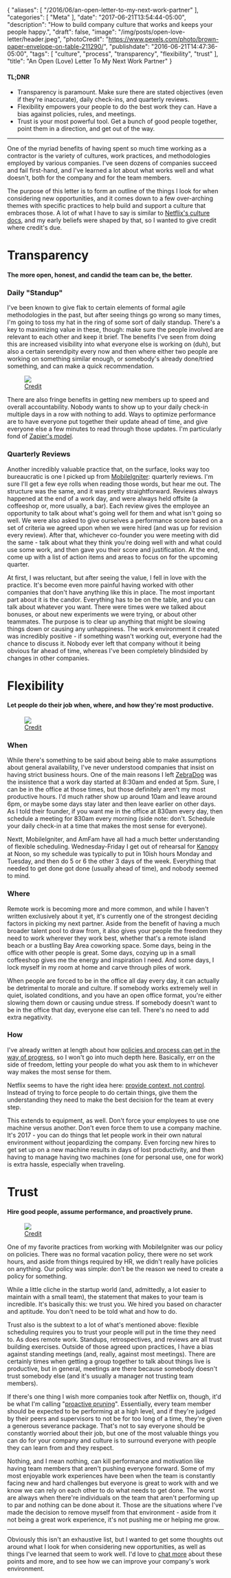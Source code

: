 {
   "aliases": [
      "/2016/06/an-open-letter-to-my-next-work-partner"
   ],
   "categories": [
      "Meta"
   ],
   "date": "2017-06-21T13:54:44-05:00",
   "description": "How to build company culture that works and keeps your people happy.",
   "draft": false,
   "image": "/img/posts/open-love-letter/header.jpeg",
   "photoCredit": "https://www.pexels.com/photo/brown-paper-envelope-on-table-211290/",
   "publishdate": "2016-06-21T14:47:36-05:00",
   "tags": [
      "culture",
      "process",
      "transparency",
      "flexibility",
      "trust"
   ],
   "title": "An Open (Love) Letter To My Next Work Partner"
}

<div class="tldnr">
  <h4>TL;DNR</h4>
  <ul>
    <li>Transparency is paramount. Make sure there are stated objectives (even if they're inaccurate), daily check-ins, and quarterly reviews.</li>
    <li>Flexibility empowers your people to do the best work they can. Have a bias against policies, rules, and meetings.</li>
    <li>Trust is your most powerful tool. Get a bunch of good people together, point them in a direction, and get out of the way.</li>
  </ul>
</div>

---

One of the myriad benefits of having spent so much time working as a contractor is the variety of cultures, work practices, and methodologies employed by various companies. I've seen dozens of companies succeed and fail first-hand, and I've learned a lot about what works well and what doesn't, both for the company and for the team members.

The purpose of this letter is to form an outline of the things I look for when considering new opportunities, and it comes down to a few over-arching themes with specific practices to help build and support a culture that embraces those. A lot of what I have to say is similar to [Netflix's culture docs](https://www.slideshare.net/reed2001/culture-1798664/), and my early beliefs were shaped by that, so I wanted to give credit where credit's due.

# Transparency <a name="transparency" href="#transparency"><i class="ion-link"></i></a>
#### The more open, honest, and candid the team can be, the better.

### Daily "Standup"
I've been known to give flak to certain elements of formal agile methodologies in the past, but after seeing things go wrong so many times, I'm going to toss my hat in the ring of some sort of daily standup. There's a key to maximizing value in these, though: make sure the people involved are relevant to each other and keep it brief. The benefits I've seen from doing this are increased visibility into what everyone else is working on (duh), but also a certain serendipity every now and then where either two people are working on something similar enough, or somebody's already done/tried something, and can make a quick recommendation.

<figure>
<img src="https://media1.giphy.com/media/m8H56p3jVwjWU/giphy.gif" />
<figcaption><a href="https://giphy.com/gifs/portsmouthfc-pompeygif-fans-football-frattonpark-frattonend-m8H56p3jVwjWU">Credit</a></figcaption>
</figure>

There are also fringe benefits in getting new members up to speed and overall accountability. Nobody wants to show up to your daily check-in multiple days in a row with nothing to add. Ways to optimize performance are to have everyone put together their update ahead of time, and give everyone else a few minutes to read through those updates. I'm particularly fond of [Zapier's model](https://zapier.com/learn/remote-work/run-a-remote-meeting/).

### Quarterly Reviews
Another incredibly valuable practice that, on the surface, looks way too bureaucratic is one I picked up from [MobileIgniter](http://mobileigniter.com/): quarterly reviews. I'm sure I'll get a few eye rolls when reading those words, but hear me out. The structure was the same, and it was pretty straightforward. Reviews always happened at the end of a work day, and were always held offsite (a coffeeshop or, more usually, a bar). Each review gives the employee an opportunity to talk about what's going well for them and what isn't going so well. We were also asked to give ourselves a performance score based on a set of criteria we agreed upon when we were hired (and was up for revision every review). After that, whichever co-founder you were meeting with did the same - talk about what they think you're doing well with and what could use some work, and then gave you their score and justification. At the end, come up with a list of action items and areas to focus on for the upcoming quarter.

At first, I was reluctant, but after seeing the value, I fell in love with the practice. It's become even more painful having worked with other companies that don't have anything like this in place. The most important part about it is the candor. Everything has to be on the table, and you can talk about whatever you want. There were times were we talked about bonuses, or about new experiments we were trying, or about other teammates. The purpose is to clear up anything that might be slowing things down or causing any unhappiness. The work environment it created was incredibly positive - if something wasn't working out, everyone had the chance to discuss it. Nobody ever left that company without it being obvious far ahead of time, whereas I've been completely blindsided by changes in other companies.

# Flexibility <a name="flexibility" href="#flexibility"><i class="ion-link"></i></a>
#### Let people do their job when, where, and how they're most productive.

<figure>
<img src="https://media1.giphy.com/media/rxHsDUZMDnt6w/giphy.gif" />
<figcaption><a href="https://giphy.com/gifs/foxadhd-rxHsDUZMDnt6w">Credit</a></figcaption>
</figure>

### When
While there's something to be said about being able to make assumptions about general availability, I've never understood companies that insist on having strict business hours. One of the main reasons I left [ZebraDog](https://www.zebradog.com/) was the insistence that a work day started at 8:30am and ended at 5pm. Sure, I can be in the office at those times, but those definitely aren't my most productive hours. I'd much rather show up around 10am and leave around 6pm, or maybe some days stay later and then leave earlier on other days. As I told their founder, if you want me in the office at 830am every day, then schedule a meeting for 830am every morning (side note: don't. Schedule your daily check-in at a time that makes the most sense for everyone).

Nextt, MobileIgniter, and AmFam have all had a much better understanding of flexible scheduling. Wednesday-Friday I get out of rehearsal for [Kanopy](http://kanopydance.org/) at Noon, so my schedule was typically to put in 10ish hours Monday and Tuesday, and then do 5 or 6 the other 3 days of the week. Everything that needed to get done got done (usually ahead of time), and nobody seemed to mind.

### Where
Remote work is becoming more and more common, and while I haven't written exclusively about it yet, it's currently one of the strongest deciding factors in picking my next partner. Aside from the benefit of having a much broader talent pool to draw from, it also gives your people the freedom they need to work wherever they work best, whether that's a remote island beach or a bustling Bay Area coworking space. Some days, being in the office with other people is great. Some days, cozying up in a small coffeeshop gives me the energy and inspiration I need. And some days, I lock myself in my room at home and carve through piles of work.

When people are forced to be in the office all day every day, it can actually be detrimental to morale and culture. If somebody works extremely well in quiet, isolated conditions, and you have an open office format, you're either slowing them down or causing undue stress. If somebody doesn't want to be in the office that day, everyone else can tell. There's no need to add extra negativity.

### How
I've already written at length about how [policies and process can get in the way of progress](http://bradorego.com/dos-and-donts-of-corporate-innovation/#policy), so I won't go into much depth here. Basically, err on the side of freedom, letting your people do what you ask them to in whichever way makes the most sense for them.

Netflix seems to have the right idea here: [provide context, not control](https://www.slideshare.net/reed2001/culture-1798664/82-Context_not_ControlContext_embrace_Strategy). Instead of trying to force people to do certain things, give them the understanding they need to make the best decision for the team at every step.

This extends to equipment, as well. Don't force your employees to use one machine versus another. Don't even force them to use a company machine. It's 2017 - you can do things that let people work in their own natural environment without jeopardizing the company. Even forcing new hires to get set up on a new machine results in days of lost productivity, and then having to manage having two machines (one for personal use, one for work) is extra hassle, especially when traveling.

# Trust <a name="trust" href="#trust"><i class="ion-link"></i></a>
#### Hire good people, assume performance, and proactively prune.

<figure>
<img src="https://media.giphy.com/media/LqW9dLVjQm3cs/giphy.gif" />
<figcaption><a href="https://giphy.com/gifs/LqW9dLVjQm3cs">Credit</a></figcaption>
</figure>

One of my favorite practices from working with MobileIgniter was our policy on policies. There was no formal vacation policy, there were no set work hours, and aside from things required by HR, we didn't really have policies on anything. Our policy was simple: don't be the reason we need to create a policy for something.

While a little cliche in the startup world (and, admittedly, a lot easier to maintain with a small team), the statement that makes to your team is incredible. It's basically this: we trust you. We hired you based on character and aptitude. You don't need to be told what and how to do.

Trust also is the subtext to a lot of what's mentioned above: flexible scheduling requires you to trust your people will put in the time they need to. As does remote work. Standups, retrospectives, and reviews are all trust building exercises. Outside of those agreed upon practices, I have a bias against standing meetings (and, really, against most meetings). There are certainly times when getting a group together to talk about things live is productive, but in general, meetings are there because somebody doesn't trust somebody else (and it's usually a manager not trusting team members).

If there's one thing I wish more companies took after Netflix on, though, it'd be what I'm calling "[proactive pruning](https://www.slideshare.net/reed2001/culture-1798664/23-Unlike_many_companieswe_practiceadequate_performance)". Essentially, every team member should be expected to be performing at a high level, and if they're judged by their peers and supervisors to not be for too long of a time, they're given a generous severance package. That's not to say everyone should be constantly worried about their job, but one of the most valuable things you can do for your company and culture is to surround everyone with people they can learn from and they respect.

Nothing, and I mean nothing, can kill performance and motivation like having team members that aren't pushing everyone forward. Some of my most enjoyable work experiences have been when the team is constantly facing new and hard challenges but everyone is great to work with and we know we can rely on each other to do what needs to get done. The worst are always when there're individuals on the team that aren't performing up to par and nothing can be done about it. Those are the situations where I've made the decision to remove myself from that environment - aside from it not being a great work experience, it's not pushing me or helping me grow.

<hr />

Obviously this isn't an exhaustive list, but I wanted to get some thoughts out around what I look for when considering new opportunities, as well as things I've learned that seem to work well. I'd love to [chat more](mailto:me@bradorego.com?subject=Open%20Love%20Letter) about these points and more, and to see how we can improve your company's work environment.

